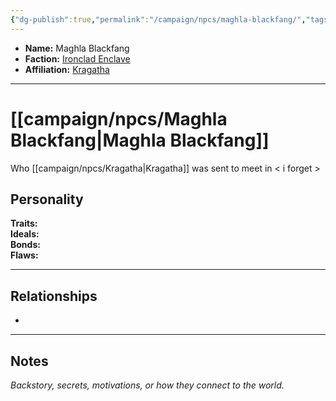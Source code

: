 ```yaml
---
{"dg-publish":true,"permalink":"/campaign/npcs/maghla-blackfang/","tags":["character","npc"],"noteIcon":"","created":"2025-10-26T19:49:28.008-07:00","updated":"2025-10-27T16:38:07.911-07:00"}
---
```



<p><span><ul>
<li dir="auto"><strong>Name:</strong> Maghla Blackfang</li>
<li dir="auto"><strong>Faction:</strong> <a data-tooltip-position="top" aria-label="campaign/factions/Ironclad Enclave.md" data-href="campaign/factions/Ironclad Enclave.md" href="campaign/factions/Ironclad Enclave.md" class="internal-link" target="_blank" rel="noopener nofollow">Ironclad Enclave</a></li>
<li dir="auto"><strong>Affiliation:</strong> <a data-tooltip-position="top" aria-label="campaign/npcs/Kragatha.md" data-href="campaign/npcs/Kragatha.md" href="campaign/npcs/Kragatha.md" class="internal-link" target="_blank" rel="noopener nofollow">Kragatha</a></li>
</ul></span></p>

---

# [[campaign/npcs/Maghla Blackfang\|Maghla Blackfang]]
Who [[campaign/npcs/Kragatha\|Kragatha]] was sent to meet in < i forget > 
## Personality
**Traits:**  
**Ideals:**  
**Bonds:**  
**Flaws:**  

---

## Relationships
- 

---

## Notes
*Backstory, secrets, motivations, or how they connect to the world.*